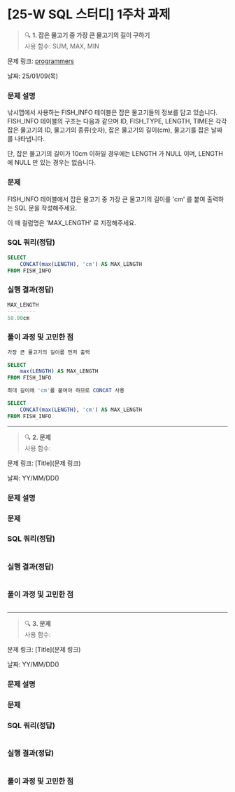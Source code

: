 [25-W SQL 스터디] 1주차 과제
=========

> 🔍 **1. 잡은 물고기 중 가장 큰 물고기의 길이 구하기**  
사용 함수: SUM, MAX, MIN

문제 링크: [programmers](https://school.programmers.co.kr/learn/courses/30/lessons/298515)

날짜: 25/01/09(목)

### 문제 설명
낚시앱에서 사용하는 FISH_INFO 테이블은 잡은 물고기들의 정보를 담고 있습니다. FISH_INFO 테이블의 구조는 다음과 같으며 ID, FISH_TYPE, LENGTH, TIME은 각각 잡은 물고기의 ID, 물고기의 종류(숫자), 잡은 물고기의 길이(cm), 물고기를 잡은 날짜를 나타냅니다.


단, 잡은 물고기의 길이가 10cm 이하일 경우에는 LENGTH 가 NULL 이며, LENGTH 에 NULL 만 있는 경우는 없습니다.

### 문제
FISH_INFO 테이블에서 잡은 물고기 중 가장 큰 물고기의 길이를 'cm' 를 붙여 출력하는 SQL 문을 작성해주세요.

이 때 컬럼명은 'MAX_LENGTH' 로 지정해주세요.

### SQL 쿼리(정답)
```SQL
SELECT
    CONCAT(max(LENGTH), 'cm') AS MAX_LENGTH
FROM FISH_INFO
```
### 실행 결과(정답)
```SQL
MAX_LENGTH
---------
50.00cm
```

### 풀이 과정 및 고민한 점
```SQL
가장 큰 물고기의 길이를 먼저 출력

SELECT
    max(LENGTH) AS MAX_LENGTH
FROM FISH_INFO

최대 길이에 'cm'를 붙여야 하므로 CONCAT 사용

SELECT
    CONCAT(max(LENGTH), 'cm') AS MAX_LENGTH
FROM FISH_INFO
```

---

> 🔍 **2. 문제**  
사용 함수: 

문제 링크: [Title](문제 링크)

날짜: YY/MM/DD()


### 문제 설명


### 문제


### SQL 쿼리(정답)
```SQL

```
### 실행 결과(정답)
```SQL

```

### 풀이 과정 및 고민한 점
```SQL

```

---

> 🔍 **3. 문제**  
사용 함수: 

문제 링크: [Title](문제 링크)

날짜: YY/MM/DD()

### 문제 설명


### 문제


### SQL 쿼리(정답)
```SQL

```
### 실행 결과(정답)
```SQL

```

### 풀이 과정 및 고민한 점
```SQL

```

